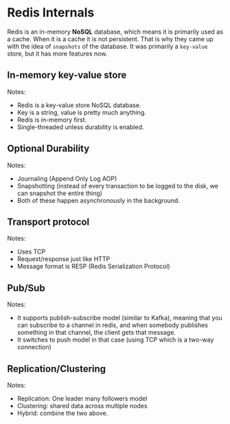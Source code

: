 # Redis Internals

Redis is an in-memory **NoSQL** database, which means it is primarily used as a cache. When it is a cache it is not persistent. That is why they came up with the idea of `snapshots` of the database. It was primarily a `key-value` store, but it has more features now.

## In-memory key-value store

Notes:

- Redis is a key-value store NoSQL database.
- Key is a string, value is pretty much anything.
- Redis is in-memory first.
- Single-threaded unless durability is enabled.

## Optional Durability

Notes:

- Journaling (Append Only Log AOP)
- Snapshotting (instead of every transaction to be logged to the disk, we can snapshot the entire thing)
- Both of these happen asynchronously in the background.

## Transport protocol

Notes:

- Uses TCP
- Request/response just like HTTP
- Message format is RESP (Redis Serialization Protocol)

## Pub/Sub

Notes:

- It supports publish-subscribe model (similar to Kafka), meaning that you can subscribe to a channel in redis, and when somebody publishes something in that channel, the client gets that message.
- It switches to push model in that case (using TCP which is a two-way connection)

## Replication/Clustering

Notes:

- Replication: One leader many followers model
- Clustering: shared data across multiple nodes
- Hybrid: combine the two above.
